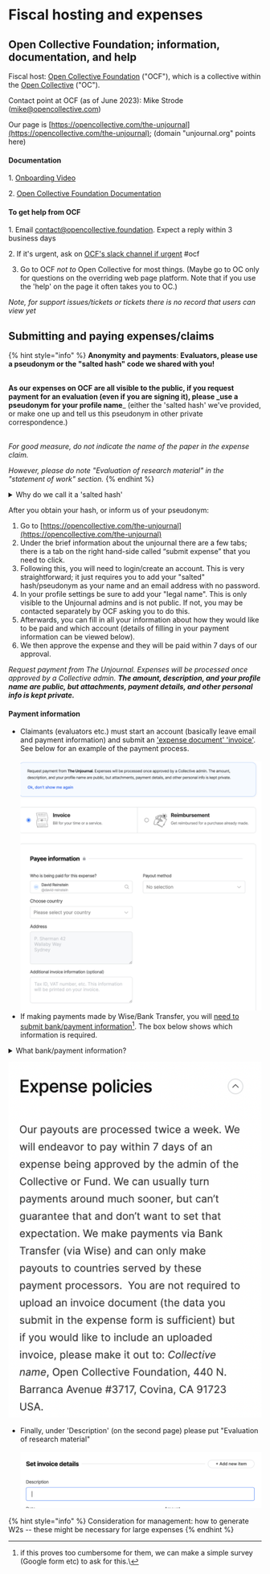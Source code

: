 # Fiscal hosting and expenses

## Open Collective Foundation; information, documentation, and help <a href="#open-collective-foundation-information-documentation-and-help" id="open-collective-foundation-information-documentation-and-help"></a>

Fiscal host: [Open Collective Foundation](https://opencollective.com/foundation) ("OCF"), which is a collective within the [Open Collective](https://opencollective.com/) ("OC").

Contact point at OCF (as of June 2023): Mike Strode (mike@opencollective.com)

Our page is [https://opencollective.com/the-unjournal](https://opencollective.com/the-unjournal)​; (domain "unjournal.org" points here)

#### Documentation <a href="#documentation" id="documentation"></a>

1\. [Onboarding Video](https://www.loom.com/share/e7c8245251784196a6dde4f49cb3ab2a)

2\. [Open Collective Foundation Documentation](https://docs.opencollective.foundation/)​

#### To get help from OCF <a href="#to-get-help" id="to-get-help"></a>

1\. Email contact@opencollective.foundation. Expect a reply within 3 business days

2\. If it's urgent, ask on [OCF's slack channel if urgent](https://join.slack.com/share/enQtNTQwMTgyNDYyOTU3MS1jYTg4MWQ5YjkxZTNlZDUxZTA0MjdiY2Q2OTRmMzYzM2EzYjgwMmU0ZDg1YTM4OTQ1NDg0MDVmOWNkZTU0ZDVi?cdn\_fallback=1) #ocf

3. Go to OCF _not to_ Open Collective for most things. (Maybe go to OC only for questions on the overriding web page platform. Note that if you use the 'help' on the page it often takes you to OC.)

_Note, for support issues/tickets or tickets there is no record that users can view yet_

## Submitting and paying expenses/claims

{% hint style="info" %}
**Anonymity** **and payments**: **Evaluators, please use a pseudonym or the "salted hash" code we shared with you!**

\
**As our expenses on OCF are all visible to the public, if you request payment for an evaluation (even if you are signing it), please \_use a pseudonym for your profile name**\_ (either the 'salted hash' we've provided, or make one up and tell us this pseudonym in other private correspondence.)

\
_For good measure, do not indicate the name of the paper in the expense claim._

_However, please do note "Evaluation of research material" in the "statement of work" section._
{% endhint %}

<details>

<summary>Why do we call it a 'salted hash'</summary>

The 'hash' represents a one-way encryption of either your name or email. We store this information in a database shared only internally at the Unjournal. If you are asking for full anonymity this information is only kept on the hard drive of our co-manager, operations RA, and potentially the evaluator.\
\
_But if we used this_ anyone who knows your name or email could potentially 'check' if you were the person it pertained to. That's why we 'salt' it: we add an additional bit of 'salt', a password only known to our co-managers and operations RA before we encrypt it. This better protects your anonymity.

</details>

After you obtain your hash, or inform us of your pseudonym:

1. Go to [https://opencollective.com/the-unjournal](https://opencollective.com/the-unjournal)
2. Under the brief information about the unjournal there are a few tabs; there is a tab on the right hand-side called “submit expense” that you need to click.
3. Following this, you will need to login/create an account. This is very straightforward; it just requires you to add your "salted" hash/pseudonym as your name and an email address with no password.
4. In your profile settings be sure to add your "legal name". This is only visible to the Unjournal admins and is not public. If not, you may be contacted separately by OCF asking you to do this.
5. Afterwards, you can fill in all your information about how they would like to be paid and which account (details of filling in your payment information can be viewed below).
6. We then approve the expense and they will be paid within 7 days of our approval.

_Request payment from The Unjournal. Expenses will be processed once approved by a Collective admin. **The amount, description, and your profile name are public, but attachments, payment details, and other personal info is kept private.**_

#### Payment information

* Claimants (evaluators etc.) must start an account (basically leave email and payment information) and submit an ['expense document' 'invoice'](https://opencollective.com/the-unjournal/expenses/new). See below for an example of the payment process.\
  \
  ![](<../.gitbook/assets/image (6).png>)
* If making payments made by Wise/Bank Transfer, you will [need to submit bank/payment information](#user-content-fn-1)[^1]. The box below shows which information is required.

<details>

<summary>What bank/payment information?</summary>

Type: ABA \[or?]\
Account Holder: name

Email:

Abartn: ?????????

City:

State:

Country:

Post Code:

First Line:

Legal Type: PRIVATE

Account Type: CHECKING \[or ?]

Account Number: ...

Additional invoice information

</details>

![](<../.gitbook/assets/image (2) (2).png>)

* Finally, under 'Description' (on the second page) please put "Evaluation of research material"\
  \
  ![](<../.gitbook/assets/image (8) (1).png>)

{% hint style="info" %}
Consideration for management: how to generate W2s -- these might be necessary for large expenses
{% endhint %}

[^1]: if this proves too cumbersome for them, we can make a simple survey (Google form etc) to ask for this.\\
